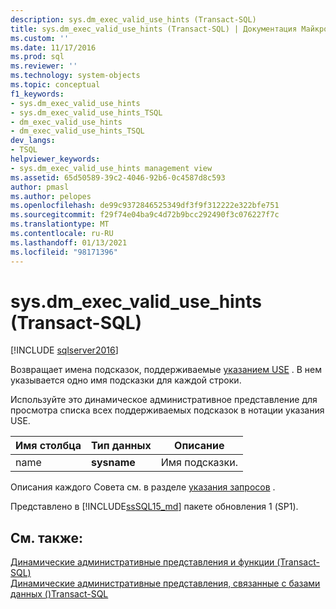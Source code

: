 ```yaml
---
description: sys.dm_exec_valid_use_hints (Transact-SQL)
title: sys.dm_exec_valid_use_hints (Transact-SQL) | Документация Майкрософт
ms.custom: ''
ms.date: 11/17/2016
ms.prod: sql
ms.reviewer: ''
ms.technology: system-objects
ms.topic: conceptual
f1_keywords:
- sys.dm_exec_valid_use_hints
- sys.dm_exec_valid_use_hints_TSQL
- dm_exec_valid_use_hints
- dm_exec_valid_use_hints_TSQL
dev_langs:
- TSQL
helpviewer_keywords:
- sys.dm_exec_valid_use_hints management view
ms.assetid: 65d50589-39c2-4046-92b6-0c4587d8c593
author: pmasl
ms.author: pelopes
ms.openlocfilehash: de99c9372846525349df3f9f312222e322bfe751
ms.sourcegitcommit: f29f74e04ba9c4d72b9bcc292490f3c076227f7c
ms.translationtype: MT
ms.contentlocale: ru-RU
ms.lasthandoff: 01/13/2021
ms.locfileid: "98171396"
---
```

# <a name="sysdm_exec_valid_use_hints-transact-sql"></a>sys.dm_exec_valid_use_hints (Transact-SQL)
[!INCLUDE [sqlserver2016](../../includes/applies-to-version/sqlserver2016.md)]

Возвращает имена подсказок, поддерживаемые [указанием USE](../../t-sql/queries/hints-transact-sql-query.md#use_hint) . В нем указывается одно имя подсказки для каждой строки.  
  
Используйте это динамическое административное представление для просмотра списка всех поддерживаемых подсказок в нотации указания USE.  
  
|Имя столбца|Тип данных|Описание|  
|-----------------|---------------|-----------------|  
|name|**sysname**|Имя подсказки.|

Описания каждого Совета см. в разделе [указания запросов](../../t-sql/queries/hints-transact-sql-query.md#use_hint) .

Представлено в [!INCLUDE[ssSQL15_md](../../includes/sssql16-md.md)] пакете обновления 1 (SP1).
  
## <a name="see-also"></a>См. также:  
    
 [Динамические административные представления и функции (Transact-SQL)](~/relational-databases/system-dynamic-management-views/system-dynamic-management-views.md)   
 [Динамические административные представления, связанные с базами данных &#40;&#41;Transact-SQL ](../../relational-databases/system-dynamic-management-views/database-related-dynamic-management-views-transact-sql.md)  

